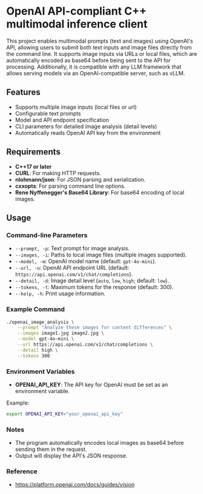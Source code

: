 # OpenAI API-compliant C++ multimodal inference client

This project enables multimodal prompts (text and images) using OpenAI's API, allowing users to submit both text inputs and image files directly from the command line. It supports image inputs via URLs or local files, which are automatically encoded as base64 before being sent to the API for processing. Additionally, it is compatible with any LLM framework that allows serving models via an OpenAI-compatible server, such as vLLM.

## Features

- Supports multiple image inputs (local files or url)
- Configurable text prompts
- Model and API endpoint specification
- CLI parameters for detailed image analysis (detail levels)
- Automatically reads OpenAI API key from the environment

## Requirements

- **C++17 or later**
- **CURL**: For making HTTP requests.
- **nlohmann/json**: For JSON parsing and serialization.
- **cxxopts**: For parsing command line options.
- **Rene Nyffenegger's Base64 Library**: For base64 encoding of local images.

## Usage

### Command-line Parameters

- `--prompt, -p`: Text prompt for image analysis.
- `--images, -i`: Paths to local image files (multiple images supported).
- `--model, -m`: OpenAI model name (default: `gpt-4o-mini`).
- `--url, -u`: OpenAI API endpoint URL (default: `https://api.openai.com/v1/chat/completions`).
- `--detail, -d`: Image detail level (`auto`, `low`, `high`; default: `low`).
- `--tokens, -t`: Maximum tokens for the response (default: 300).
- `--help, -h`: Print usage information.

### Example Command

```bash
./openai_image_analysis \
    --prompt "Analyze these images for content differences" \
    --images image1.jpg image2.jpg \
    --model gpt-4o-mini \
    --url https://api.openai.com/v1/chat/completions \
    --detail high \
    --tokens 300
```

### Environment Variables

- **OPENAI_API_KEY**: The API key for OpenAI must be set as an environment variable.

Example:
```bash
export OPENAI_API_KEY="your_openai_api_key"
```

### Notes

- The program automatically encodes local images as base64 before sending them in the request.
- Output will display the API's JSON response.


### Reference
* https://platform.openai.com/docs/guides/vision
